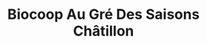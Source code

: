 ---
title: "Biocoop Au Gré Des Saisons Châtillon"
url: /chatillon/biocoop-au-gre-des-saisons-chatillon/
shop: Bioladen
---